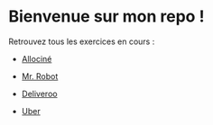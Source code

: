# Bienvenue sur mon repo !

Retrouvez tous les exercices en cours :

- [Allociné](https://xaviercolombel.github.io/allocine/index.html)

- [Mr. Robot](https://xaviercolombel.github.io/mrrobot/index.html)

- [Deliveroo](https://xaviercolombel.github.io/deliveroo/index.html)

- [Uber](https://xaviercolombel.github.io/uber/index.html)